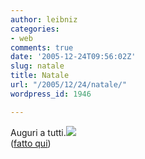 ```yaml
---
author: leibniz
categories:
- web
comments: true
date: '2005-12-24T09:56:02Z'
slug: natale
title: Natale
url: "/2005/12/24/natale/"
wordpress_id: 1946

---
```

Auguri a tutti.![](https://www.leibniz-blogs.it/wp-content/galleria/natale.png)  
([fatto qui](https://wigflip.com/ds/))
